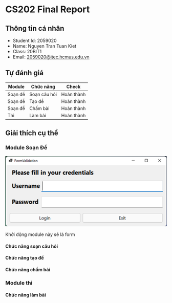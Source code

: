 # CS202 Final Report

## Thông tin cá nhân

- Student Id: 2059020
- Name: Nguyen Tran Tuan Kiet
- Class: 20BIT1
- Email: 2059020@itec.hcmus.edu.vn

## Tự đánh giá

| Module | Chức năng | Check | 
|---|---|---|
| Soạn đề | Soạn câu hỏi | Hoàn thành |
| Soạn đề | Tạo đề | Hoàn thành |
| Soạn đề | Chấm bài | Hoàn thành |
| Thi | Làm bài | Hoàn thành |

## Giải thích cụ thể

### Module Soạn Đề 

![Form validation](./img/1.png)

Khởi động module này sẽ là form 

#### **Chức năng soạn câu hỏi** 

#### **Chức năng tạo đề** 

#### **Chức năng chấm bài**

### Module thi

#### **Chức năng làm bài** 